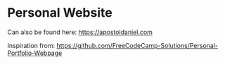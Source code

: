 # Personal Website

Can also be found here: https://apostoldaniel.com

Inspiration from: https://github.com/FreeCodeCamp-Solutions/Personal-Portfolio-Webpage
